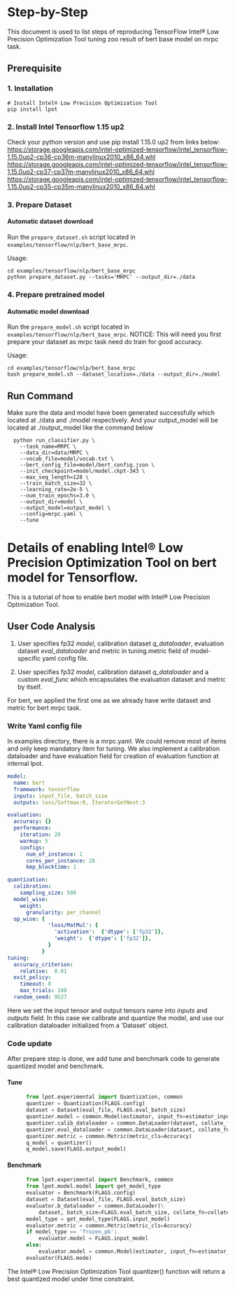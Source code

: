 Step-by-Step
============

This document is used to list steps of reproducing TensorFlow Intel® Low Precision Optimization Tool tuning zoo result of bert base model on mrpc task.


## Prerequisite

### 1. Installation
```shell
# Install Intel® Low Precision Optimization Tool
pip install lpot
```
### 2. Install Intel Tensorflow 1.15 up2
Check your python version and use pip install 1.15.0 up2 from links below:
https://storage.googleapis.com/intel-optimized-tensorflow/intel_tensorflow-1.15.0up2-cp36-cp36m-manylinux2010_x86_64.whl                
https://storage.googleapis.com/intel-optimized-tensorflow/intel_tensorflow-1.15.0up2-cp37-cp37m-manylinux2010_x86_64.whl
https://storage.googleapis.com/intel-optimized-tensorflow/intel_tensorflow-1.15.0up2-cp35-cp35m-manylinux2010_x86_64.whl

### 3. Prepare Dataset

#### Automatic dataset download
Run the `prepare_dataset.sh` script located in `examples/tensorflow/nlp/bert_base_mrpc`.

Usage:
```shell
cd examples/tensorflow/nlp/bert_base_mrpc
python prepare_dataset.py --tasks='MRPC' --output_dir=./data
```

### 4. Prepare pretrained model

#### Automatic model download
Run the `prepare_model.sh` script located in `examples/tensorflow/nlp/bert_base_mrpc`.
NOTICE: This will need you first prepare your dataset as mrpc task need do train for good accuracy.


Usage:
```shell
cd examples/tensorflow/nlp/bert_base_mrpc
bash prepare_model.sh --dataset_location=./data --output_dir=./model
```

## Run Command
Make sure the data and model have been generated successfully which located at ./data and ./model respectively.
And your output_model will be located at ./output_model like the command below
  ```shell
    python run_classifier.py \
      --task_name=MRPC \
      --data_dir=data/MRPC \
      --vocab_file=model/vocab.txt \
      --bert_config_file=model/bert_config.json \
      --init_checkpoint=model/model.ckpt-343 \
      --max_seq_length=128 \
      --train_batch_size=32 \
      --learning_rate=2e-5 \
      --num_train_epochs=3.0 \
      --output_dir=model \
      --output_model=output_model \
      --config=mrpc.yaml \
      --tune
  ```

Details of enabling Intel® Low Precision Optimization Tool on bert model for Tensorflow.
=========================

This is a tutorial of how to enable bert model with Intel® Low Precision Optimization Tool.
## User Code Analysis
1. User specifies fp32 *model*, calibration dataset *q_dataloader*, evaluation dataset *eval_dataloader* and metric in tuning.metric field of model-specific yaml config file.

2. User specifies fp32 *model*, calibration dataset *q_dataloader* and a custom *eval_func* which encapsulates the evaluation dataset and metric by itself.

For bert, we applied the first one as we  already have write dataset and metric for bert mrpc task. 

### Write Yaml config file
In examples directory, there is a mrpc.yaml. We could remove most of items and only keep mandatory item for tuning. We also implement a calibration dataloader and have evaluation field for creation of evaluation function at internal lpot.

```yaml
model:
  name: bert
  framework: tensorflow
  inputs: input_file, batch_size
  outputs: loss/Softmax:0, IteratorGetNext:3

evaluation:
  accuracy: {}
  performance:
    iteration: 20
    warmup: 5
    configs:
      num_of_instance: 1
      cores_per_instance: 28 
      kmp_blocktime: 1

quantization:            
  calibration:
    sampling_size: 500
  model_wise:
    weight:
      granularity: per_channel
  op_wise: {
             'loss/MatMul': {
               'activation':  {'dtype': ['fp32']},
               'weight':  {'dtype': ['fp32']},
             }
           }
tuning:
  accuracy_criterion:
    relative:  0.01   
  exit_policy:
    timeout: 0       
    max_trials: 100 
  random_seed: 9527

```
Here we set the input tensor and output tensors name into *inputs* and *outputs* field. In this case we calibrate and quantize the model, and use our calibration dataloader initialized from a 'Dataset' object.

### Code update

After prepare step is done, we add tune and benchmark code to generate quantized model and benchmark.

#### Tune
```python
      from lpot.experimental import Quantization, common
      quantizer = Quantization(FLAGS.config)
      dataset = Dataset(eval_file, FLAGS.eval_batch_size)
      quantizer.model = common.Model(estimator, input_fn=estimator_input_fn)
      quantizer.calib_dataloader = common.DataLoader(dataset, collate_fn=collate_fn)
      quantizer.eval_dataloader = common.DataLoader(dataset, collate_fn=collate_fn)
      quantizer.metric = common.Metric(metric_cls=Accuracy)
      q_model = quantizer()
      q_model.save(FLAGS.output_model)
```
#### Benchmark
```python
      from lpot.experimental import Benchmark, common
      from lpot.model.model import get_model_type
      evaluator = Benchmark(FLAGS.config)
      dataset = Dataset(eval_file, FLAGS.eval_batch_size)
      evaluator.b_dataloader = common.DataLoader(\
          dataset, batch_size=FLAGS.eval_batch_size, collate_fn=collate_fn)
      model_type = get_model_type(FLAGS.input_model)
      evaluator.metric = common.Metric(metric_cls=Accuracy)
      if model_type == 'frozen_pb':
          evaluator.model = FLAGS.input_model
      else:
          evaluator.model = common.Model(estimator, input_fn=estimator_input_fn)
      evaluator(FLAGS.mode)
```
The Intel® Low Precision Optimization Tool quantizer() function will return a best quantized model under time constraint.

